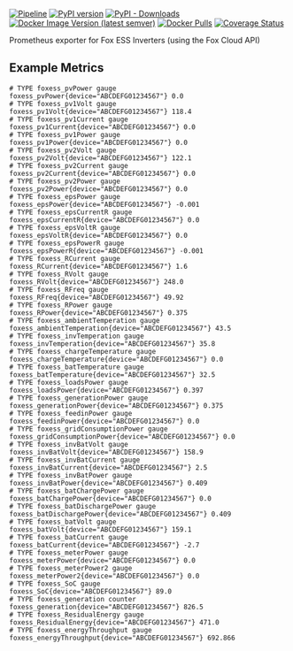 [![Pipeline](https://github.com/andrewjw/foxessprom/actions/workflows/build.yaml/badge.svg)](https://github.com/andrewjw/foxessprom/actions/workflows/build.yaml)
[![PyPI version](https://badge.fury.io/py/foxessprom.svg)](https://pypi.org/project/foxessprom/)
[![PyPI - Downloads](https://img.shields.io/pypi/dm/foxessprom)](https://pypi.org/project/foxessprom/)
[![Docker Image Version (latest semver)](https://img.shields.io/docker/v/andrewjw/foxessprom)](https://hub.docker.com/r/andrewjw/foxessprom)
[![Docker Pulls](https://img.shields.io/docker/pulls/andrewjw/foxessprom)](https://hub.docker.com/r/andrewjw/foxessprom)
[![Coverage Status](https://coveralls.io/repos/github/andrewjw/foxessprom/badge.svg?branch=main)](https://coveralls.io/github/andrewjw/foxessprom?branch=main)

Prometheus exporter for Fox ESS Inverters (using the Fox Cloud API)

## Example Metrics

```
# TYPE foxess_pvPower gauge
foxess_pvPower{device="ABCDEFG01234567"} 0.0
# TYPE foxess_pv1Volt gauge
foxess_pv1Volt{device="ABCDEFG01234567"} 118.4
# TYPE foxess_pv1Current gauge
foxess_pv1Current{device="ABCDEFG01234567"} 0.0
# TYPE foxess_pv1Power gauge
foxess_pv1Power{device="ABCDEFG01234567"} 0.0
# TYPE foxess_pv2Volt gauge
foxess_pv2Volt{device="ABCDEFG01234567"} 122.1
# TYPE foxess_pv2Current gauge
foxess_pv2Current{device="ABCDEFG01234567"} 0.0
# TYPE foxess_pv2Power gauge
foxess_pv2Power{device="ABCDEFG01234567"} 0.0
# TYPE foxess_epsPower gauge
foxess_epsPower{device="ABCDEFG01234567"} -0.001
# TYPE foxess_epsCurrentR gauge
foxess_epsCurrentR{device="ABCDEFG01234567"} 0.0
# TYPE foxess_epsVoltR gauge
foxess_epsVoltR{device="ABCDEFG01234567"} 0.0
# TYPE foxess_epsPowerR gauge
foxess_epsPowerR{device="ABCDEFG01234567"} -0.001
# TYPE foxess_RCurrent gauge
foxess_RCurrent{device="ABCDEFG01234567"} 1.6
# TYPE foxess_RVolt gauge
foxess_RVolt{device="ABCDEFG01234567"} 248.0
# TYPE foxess_RFreq gauge
foxess_RFreq{device="ABCDEFG01234567"} 49.92
# TYPE foxess_RPower gauge
foxess_RPower{device="ABCDEFG01234567"} 0.375
# TYPE foxess_ambientTemperation gauge
foxess_ambientTemperation{device="ABCDEFG01234567"} 43.5
# TYPE foxess_invTemperation gauge
foxess_invTemperation{device="ABCDEFG01234567"} 35.8
# TYPE foxess_chargeTemperature gauge
foxess_chargeTemperature{device="ABCDEFG01234567"} 0.0
# TYPE foxess_batTemperature gauge
foxess_batTemperature{device="ABCDEFG01234567"} 32.5
# TYPE foxess_loadsPower gauge
foxess_loadsPower{device="ABCDEFG01234567"} 0.397
# TYPE foxess_generationPower gauge
foxess_generationPower{device="ABCDEFG01234567"} 0.375
# TYPE foxess_feedinPower gauge
foxess_feedinPower{device="ABCDEFG01234567"} 0.0
# TYPE foxess_gridConsumptionPower gauge
foxess_gridConsumptionPower{device="ABCDEFG01234567"} 0.0
# TYPE foxess_invBatVolt gauge
foxess_invBatVolt{device="ABCDEFG01234567"} 158.9
# TYPE foxess_invBatCurrent gauge
foxess_invBatCurrent{device="ABCDEFG01234567"} 2.5
# TYPE foxess_invBatPower gauge
foxess_invBatPower{device="ABCDEFG01234567"} 0.409
# TYPE foxess_batChargePower gauge
foxess_batChargePower{device="ABCDEFG01234567"} 0.0
# TYPE foxess_batDischargePower gauge
foxess_batDischargePower{device="ABCDEFG01234567"} 0.409
# TYPE foxess_batVolt gauge
foxess_batVolt{device="ABCDEFG01234567"} 159.1
# TYPE foxess_batCurrent gauge
foxess_batCurrent{device="ABCDEFG01234567"} -2.7
# TYPE foxess_meterPower gauge
foxess_meterPower{device="ABCDEFG01234567"} 0.0
# TYPE foxess_meterPower2 gauge
foxess_meterPower2{device="ABCDEFG01234567"} 0.0
# TYPE foxess_SoC gauge
foxess_SoC{device="ABCDEFG01234567"} 89.0
# TYPE foxess_generation counter
foxess_generation{device="ABCDEFG01234567"} 826.5
# TYPE foxess_ResidualEnergy gauge
foxess_ResidualEnergy{device="ABCDEFG01234567"} 471.0
# TYPE foxess_energyThroughput gauge
foxess_energyThroughput{device="ABCDEFG01234567"} 692.866
```
